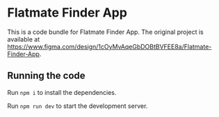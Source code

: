 
  # Flatmate Finder App

  This is a code bundle for Flatmate Finder App. The original project is available at https://www.figma.com/design/1cOyMvAqeGbDOBtBVFEE8a/Flatmate-Finder-App.

  ## Running the code

  Run `npm i` to install the dependencies.

  Run `npm run dev` to start the development server.
  